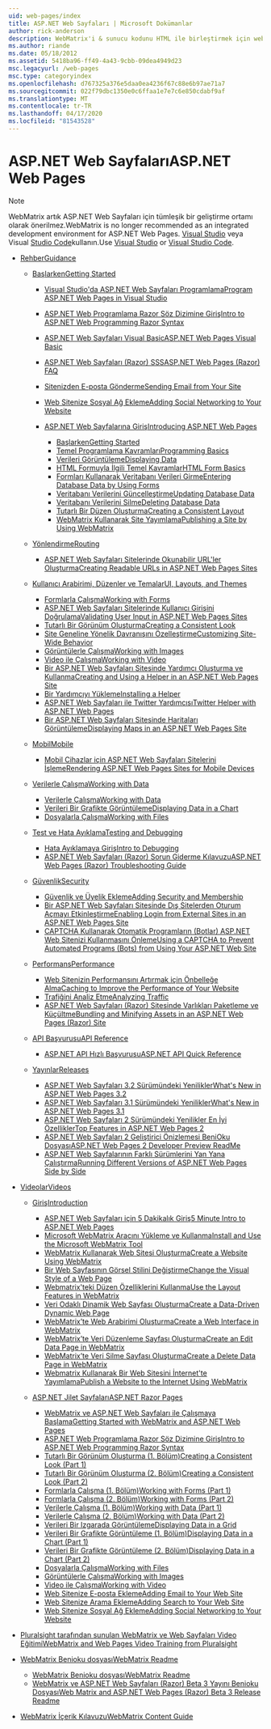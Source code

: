 ```yaml
---
uid: web-pages/index
title: ASP.NET Web Sayfaları | Microsoft Dokümanlar
author: rick-anderson
description: WebMatrix'i & sunucu kodunu HTML ile birleştirmek için web sayfalarını nasıl hızlı bir şekilde oluşturabildiğini öğrenin.
ms.author: riande
ms.date: 05/18/2012
ms.assetid: 5418ba96-ff49-4a43-9cbb-09dea4949d23
msc.legacyurl: /web-pages
msc.type: categoryindex
ms.openlocfilehash: d767325a376e5daa0ea4236f67c88e6b97ae71a7
ms.sourcegitcommit: 022f79dbc1350e0c6ffaa1e7e7c6e850cdabf9af
ms.translationtype: MT
ms.contentlocale: tr-TR
ms.lasthandoff: 04/17/2020
ms.locfileid: "81543528"
---
```

# <a name="aspnet-web-pages"></a><span data-ttu-id="a6992-103">ASP.NET Web Sayfaları</span><span class="sxs-lookup"><span data-stu-id="a6992-103">ASP.NET Web Pages</span></span>

> [!NOTE] 
> <span data-ttu-id="a6992-104">WebMatrix artık ASP.NET Web Sayfaları için tümleşik bir geliştirme ortamı olarak önerilmez.</span><span class="sxs-lookup"><span data-stu-id="a6992-104">WebMatrix is no longer recommended as an integrated development environment for ASP.NET Web Pages.</span></span> <span data-ttu-id="a6992-105">[Visual Studio](xref:web-pages/overview/getting-started/program-asp-net-web-pages-in-visual-studio) veya Visual [Studio Code](https://code.visualstudio.com/)kullanın.</span><span class="sxs-lookup"><span data-stu-id="a6992-105">Use [Visual Studio](xref:web-pages/overview/getting-started/program-asp-net-web-pages-in-visual-studio) or [Visual Studio Code](https://code.visualstudio.com/).</span></span>

- [<span data-ttu-id="a6992-106">Rehber</span><span class="sxs-lookup"><span data-stu-id="a6992-106">Guidance</span></span>](overview/index.md)

    - [<span data-ttu-id="a6992-107">Başlarken</span><span class="sxs-lookup"><span data-stu-id="a6992-107">Getting Started</span></span>](overview/getting-started/index.md)

        - [<span data-ttu-id="a6992-108">Visual Studio'da ASP.NET Web Sayfaları Programlama</span><span class="sxs-lookup"><span data-stu-id="a6992-108">Program ASP.NET Web Pages in Visual Studio</span></span>](overview/getting-started/program-asp-net-web-pages-in-visual-studio.md)
        - [<span data-ttu-id="a6992-109">ASP.NET Web Programlama Razor Söz Dizimine Giriş</span><span class="sxs-lookup"><span data-stu-id="a6992-109">Intro to ASP.NET Web Programming Razor Syntax</span></span>](overview/getting-started/introducing-razor-syntax-c.md)
        - [<span data-ttu-id="a6992-110">ASP.NET Web Sayfaları Visual Basic</span><span class="sxs-lookup"><span data-stu-id="a6992-110">ASP.NET Web Pages Visual Basic</span></span>](overview/getting-started/introducing-razor-syntax-vb.md)
        - [<span data-ttu-id="a6992-111">ASP.NET Web Sayfaları (Razor) SSS</span><span class="sxs-lookup"><span data-stu-id="a6992-111">ASP.NET Web Pages (Razor) FAQ</span></span>](overview/getting-started/aspnet-web-pages-razor-faq.md)
        - [<span data-ttu-id="a6992-112">Sitenizden E-posta Gönderme</span><span class="sxs-lookup"><span data-stu-id="a6992-112">Sending Email from Your Site</span></span>](overview/getting-started/11-adding-email-to-your-web-site.md)
        - [<span data-ttu-id="a6992-113">Web Sitenize Sosyal Ağ Ekleme</span><span class="sxs-lookup"><span data-stu-id="a6992-113">Adding Social Networking to Your Website</span></span>](overview/getting-started/13-adding-social-networking-to-your-web-site.md)
        - [<span data-ttu-id="a6992-114">ASP.NET Web Sayfalarına Giriş</span><span class="sxs-lookup"><span data-stu-id="a6992-114">Introducing ASP.NET Web Pages</span></span>](overview/getting-started/introducing-aspnet-web-pages-2/index.md)

            - [<span data-ttu-id="a6992-115">Başlarken</span><span class="sxs-lookup"><span data-stu-id="a6992-115">Getting Started</span></span>](overview/getting-started/introducing-aspnet-web-pages-2/getting-started.md)
            - [<span data-ttu-id="a6992-116">Temel Programlama Kavramları</span><span class="sxs-lookup"><span data-stu-id="a6992-116">Programming Basics</span></span>](overview/getting-started/introducing-aspnet-web-pages-2/intro-to-web-pages-programming.md)
            - [<span data-ttu-id="a6992-117">Verileri Görüntüleme</span><span class="sxs-lookup"><span data-stu-id="a6992-117">Displaying Data</span></span>](overview/getting-started/introducing-aspnet-web-pages-2/displaying-data.md)
            - [<span data-ttu-id="a6992-118">HTML Formuyla İlgili Temel Kavramlar</span><span class="sxs-lookup"><span data-stu-id="a6992-118">HTML Form Basics</span></span>](overview/getting-started/introducing-aspnet-web-pages-2/form-basics.md)
            - [<span data-ttu-id="a6992-119">Formları Kullanarak Veritabanı Verileri Girme</span><span class="sxs-lookup"><span data-stu-id="a6992-119">Entering Database Data by Using Forms</span></span>](overview/getting-started/introducing-aspnet-web-pages-2/entering-data.md)
            - [<span data-ttu-id="a6992-120">Veritabanı Verilerini Güncelleştirme</span><span class="sxs-lookup"><span data-stu-id="a6992-120">Updating Database Data</span></span>](overview/getting-started/introducing-aspnet-web-pages-2/updating-data.md)
            - [<span data-ttu-id="a6992-121">Veritabanı Verilerini Silme</span><span class="sxs-lookup"><span data-stu-id="a6992-121">Deleting Database Data</span></span>](overview/getting-started/introducing-aspnet-web-pages-2/deleting-data.md)
            - [<span data-ttu-id="a6992-122">Tutarlı Bir Düzen Oluşturma</span><span class="sxs-lookup"><span data-stu-id="a6992-122">Creating a Consistent Layout</span></span>](overview/getting-started/introducing-aspnet-web-pages-2/layouts.md)
            - [<span data-ttu-id="a6992-123">WebMatrix Kullanarak Site Yayımlama</span><span class="sxs-lookup"><span data-stu-id="a6992-123">Publishing a Site by Using WebMatrix</span></span>](overview/getting-started/introducing-aspnet-web-pages-2/publishing.md)
    - [<span data-ttu-id="a6992-124">Yönlendirme</span><span class="sxs-lookup"><span data-stu-id="a6992-124">Routing</span></span>](overview/routing/index.md)

        - [<span data-ttu-id="a6992-125">ASP.NET Web Sayfaları Sitelerinde Okunabilir URL'ler Oluşturma</span><span class="sxs-lookup"><span data-stu-id="a6992-125">Creating Readable URLs in ASP.NET Web Pages Sites</span></span>](overview/routing/creating-readable-urls-in-aspnet-web-pages-sites.md)
    - [<span data-ttu-id="a6992-126">Kullanıcı Arabirimi, Düzenler ve Temalar</span><span class="sxs-lookup"><span data-stu-id="a6992-126">UI, Layouts, and Themes</span></span>](overview/ui-layouts-and-themes/index.md)

        - [<span data-ttu-id="a6992-127">Formlarla Çalışma</span><span class="sxs-lookup"><span data-stu-id="a6992-127">Working with Forms</span></span>](overview/ui-layouts-and-themes/4-working-with-forms.md)
        - [<span data-ttu-id="a6992-128">ASP.NET Web Sayfaları Sitelerinde Kullanıcı Girişini Doğrulama</span><span class="sxs-lookup"><span data-stu-id="a6992-128">Validating User Input in ASP.NET Web Pages Sites</span></span>](overview/ui-layouts-and-themes/validating-user-input-in-aspnet-web-pages-sites.md)
        - [<span data-ttu-id="a6992-129">Tutarlı Bir Görünüm Oluşturma</span><span class="sxs-lookup"><span data-stu-id="a6992-129">Creating a Consistent Look</span></span>](overview/ui-layouts-and-themes/3-creating-a-consistent-look.md)
        - [<span data-ttu-id="a6992-130">Site Geneline Yönelik Davranışını Özelleştirme</span><span class="sxs-lookup"><span data-stu-id="a6992-130">Customizing Site-Wide Behavior</span></span>](overview/ui-layouts-and-themes/18-customizing-site-wide-behavior.md)
        - [<span data-ttu-id="a6992-131">Görüntülerle Çalışma</span><span class="sxs-lookup"><span data-stu-id="a6992-131">Working with Images</span></span>](overview/ui-layouts-and-themes/9-working-with-images.md)
        - [<span data-ttu-id="a6992-132">Video ile Çalışma</span><span class="sxs-lookup"><span data-stu-id="a6992-132">Working with Video</span></span>](overview/ui-layouts-and-themes/10-working-with-video.md)
        - [<span data-ttu-id="a6992-133">Bir ASP.NET Web Sayfaları Sitesinde Yardımcı Oluşturma ve Kullanma</span><span class="sxs-lookup"><span data-stu-id="a6992-133">Creating and Using a Helper in an ASP.NET Web Pages Site</span></span>](overview/ui-layouts-and-themes/creating-and-using-a-helper-in-an-aspnet-web-pages-site.md)
        - [<span data-ttu-id="a6992-134">Bir Yardımcıyı Yükleme</span><span class="sxs-lookup"><span data-stu-id="a6992-134">Installing a Helper</span></span>](overview/ui-layouts-and-themes/installing-helpers.md)
        - [<span data-ttu-id="a6992-135">ASP.NET Web Sayfaları ile Twitter Yardımcısı</span><span class="sxs-lookup"><span data-stu-id="a6992-135">Twitter Helper with ASP.NET Web Pages</span></span>](overview/ui-layouts-and-themes/twitter-helper.md)
        - [<span data-ttu-id="a6992-136">Bir ASP.NET Web Sayfaları Sitesinde Haritaları Görüntüleme</span><span class="sxs-lookup"><span data-stu-id="a6992-136">Displaying Maps in an ASP.NET Web Pages Site</span></span>](overview/ui-layouts-and-themes/displaying-maps-in-an-aspnet-web-pages-site.md)
    - [<span data-ttu-id="a6992-137">Mobil</span><span class="sxs-lookup"><span data-stu-id="a6992-137">Mobile</span></span>](overview/mobile/index.md)

        - [<span data-ttu-id="a6992-138">Mobil Cihazlar için ASP.NET Web Sayfaları Sitelerini İşleme</span><span class="sxs-lookup"><span data-stu-id="a6992-138">Rendering ASP.NET Web Pages Sites for Mobile Devices</span></span>](overview/mobile/rendering-aspnet-web-pages-sites-for-mobile-devices.md)
    - [<span data-ttu-id="a6992-139">Verilerle Çalışma</span><span class="sxs-lookup"><span data-stu-id="a6992-139">Working with Data</span></span>](overview/data/index.md)

        - [<span data-ttu-id="a6992-140">Verilerle Çalışma</span><span class="sxs-lookup"><span data-stu-id="a6992-140">Working with Data</span></span>](overview/data/5-working-with-data.md)
        - [<span data-ttu-id="a6992-141">Verileri Bir Grafikte Görüntüleme</span><span class="sxs-lookup"><span data-stu-id="a6992-141">Displaying Data in a Chart</span></span>](overview/data/7-displaying-data-in-a-chart.md)
        - [<span data-ttu-id="a6992-142">Dosyalarla Çalışma</span><span class="sxs-lookup"><span data-stu-id="a6992-142">Working with Files</span></span>](overview/data/working-with-files.md)
    - [<span data-ttu-id="a6992-143">Test ve Hata Ayıklama</span><span class="sxs-lookup"><span data-stu-id="a6992-143">Testing and Debugging</span></span>](overview/testing-and-debugging/index.md)

        - [<span data-ttu-id="a6992-144">Hata Ayıklamaya Giriş</span><span class="sxs-lookup"><span data-stu-id="a6992-144">Intro to Debugging</span></span>](overview/testing-and-debugging/introduction-to-debugging.md)
        - [<span data-ttu-id="a6992-145">ASP.NET Web Sayfaları (Razor) Sorun Giderme Kılavuzu</span><span class="sxs-lookup"><span data-stu-id="a6992-145">ASP.NET Web Pages (Razor) Troubleshooting Guide</span></span>](overview/testing-and-debugging/aspnet-web-pages-razor-troubleshooting-guide.md)
    - [<span data-ttu-id="a6992-146">Güvenlik</span><span class="sxs-lookup"><span data-stu-id="a6992-146">Security</span></span>](overview/security/index.md)

        - [<span data-ttu-id="a6992-147">Güvenlik ve Üyelik Ekleme</span><span class="sxs-lookup"><span data-stu-id="a6992-147">Adding Security and Membership</span></span>](overview/security/16-adding-security-and-membership.md)
        - [<span data-ttu-id="a6992-148">Bir ASP.NET Web Sayfaları Sitesinde Dış Sitelerden Oturum Açmayı Etkinleştirme</span><span class="sxs-lookup"><span data-stu-id="a6992-148">Enabling Login from External Sites in an ASP.NET Web Pages Site</span></span>](overview/security/enabling-login-from-external-sites-in-an-aspnet-web-pages-site.md)
        - [<span data-ttu-id="a6992-149">CAPTCHA Kullanarak Otomatik Programların (Botlar) ASP.NET Web Sitenizi Kullanmasını Önleme</span><span class="sxs-lookup"><span data-stu-id="a6992-149">Using a CAPTCHA to Prevent Automated Programs (Bots) from Using Your ASP.NET Web Site</span></span>](overview/security/using-a-catpcha-to-prevent-automated-programs-bots-from-using-your-aspnet-web-site.md)
    - [<span data-ttu-id="a6992-150">Performans</span><span class="sxs-lookup"><span data-stu-id="a6992-150">Performance</span></span>](overview/performance-and-traffic/index.md)

        - [<span data-ttu-id="a6992-151">Web Sitenizin Performansını Artırmak için Önbelleğe Alma</span><span class="sxs-lookup"><span data-stu-id="a6992-151">Caching to Improve the Performance of Your Website</span></span>](overview/performance-and-traffic/15-caching-to-improve-the-performance-of-your-website.md)
        - [<span data-ttu-id="a6992-152">Trafiğini Analiz Etme</span><span class="sxs-lookup"><span data-stu-id="a6992-152">Analyzing Traffic</span></span>](overview/performance-and-traffic/14-analyzing-traffic.md)
        - [<span data-ttu-id="a6992-153">ASP.NET Web Sayfaları (Razor) Sitesinde Varlıkları Paketleme ve Küçültme</span><span class="sxs-lookup"><span data-stu-id="a6992-153">Bundling and Minifying Assets in an ASP.NET Web Pages (Razor) Site</span></span>](overview/performance-and-traffic/bundling-and-minifying-assets-in-an-aspnet-web-pages-razor-site.md)
    - [<span data-ttu-id="a6992-154">API Başvurusu</span><span class="sxs-lookup"><span data-stu-id="a6992-154">API Reference</span></span>](overview/api-reference/index.md)

        - [<span data-ttu-id="a6992-155">ASP.NET API Hızlı Başvurusu</span><span class="sxs-lookup"><span data-stu-id="a6992-155">ASP.NET API Quick Reference</span></span>](overview/api-reference/asp-net-web-pages-api-reference.md)
    - [<span data-ttu-id="a6992-156">Yayınlar</span><span class="sxs-lookup"><span data-stu-id="a6992-156">Releases</span></span>](overview/releases/index.md)

        - [<span data-ttu-id="a6992-157">ASP.NET Web Sayfaları 3.2 Sürümündeki Yenilikler</span><span class="sxs-lookup"><span data-stu-id="a6992-157">What's New in ASP.NET Web Pages 3.2</span></span>](overview/releases/whats-new-in-aspnet-web-pages-32.md)
        - [<span data-ttu-id="a6992-158">ASP.NET Web Sayfaları 3.1 Sürümündeki Yenilikler</span><span class="sxs-lookup"><span data-stu-id="a6992-158">What's New in ASP.NET Web Pages 3.1</span></span>](overview/releases/whats-new-aspnet-web-pages-31.md)
        - [<span data-ttu-id="a6992-159">ASP.NET Web Sayfaları 2 Sürümündeki Yenilikler En İyi Özellikler</span><span class="sxs-lookup"><span data-stu-id="a6992-159">Top Features in ASP.NET Web Pages 2</span></span>](overview/releases/top-features-in-web-pages-2.md)
        - [<span data-ttu-id="a6992-160">ASP.NET Web Sayfaları 2 Geliştirici Önizlemesi BeniOku Dosyası</span><span class="sxs-lookup"><span data-stu-id="a6992-160">ASP.NET Web Pages 2 Developer Preview ReadMe</span></span>](overview/releases/aspnet-web-pages-2-developer-preview-readme.md)
        - [<span data-ttu-id="a6992-161">ASP.NET Web Sayfalarının Farklı Sürümlerini Yan Yana Çalıştırma</span><span class="sxs-lookup"><span data-stu-id="a6992-161">Running Different Versions of ASP.NET Web Pages Side by Side</span></span>](overview/releases/running-v1-and-v2-sites-side-by-side.md)
- [<span data-ttu-id="a6992-162">Videolar</span><span class="sxs-lookup"><span data-stu-id="a6992-162">Videos</span></span>](videos/index.md)

    - [<span data-ttu-id="a6992-163">Giriş</span><span class="sxs-lookup"><span data-stu-id="a6992-163">Introduction</span></span>](videos/introduction/index.md)

        - [<span data-ttu-id="a6992-164">ASP.NET Web Sayfaları için 5 Dakikalık Giriş</span><span class="sxs-lookup"><span data-stu-id="a6992-164">5 Minute Intro to ASP.NET Web Pages</span></span>](videos/introduction/5-minute-introduction-to-aspnet-web-pages.md)
        - [<span data-ttu-id="a6992-165">Microsoft WebMatrix Aracını Yükleme ve Kullanma</span><span class="sxs-lookup"><span data-stu-id="a6992-165">Install and Use the Microsoft WebMatrix Tool</span></span>](videos/introduction/install-and-use-the-microsoft-webmatrix-tool.md)
        - [<span data-ttu-id="a6992-166">WebMatrix Kullanarak Web Sitesi Oluşturma</span><span class="sxs-lookup"><span data-stu-id="a6992-166">Create a Website Using WebMatrix</span></span>](videos/introduction/create-a-website-using-webmatrix.md)
        - [<span data-ttu-id="a6992-167">Bir Web Sayfasının Görsel Stilini Değiştirme</span><span class="sxs-lookup"><span data-stu-id="a6992-167">Change the Visual Style of a Web Page</span></span>](videos/introduction/change-the-visual-style-of-a-web-page.md)
        - [<span data-ttu-id="a6992-168">Webmatrix'teki Düzen Özelliklerini Kullanma</span><span class="sxs-lookup"><span data-stu-id="a6992-168">Use the Layout Features in WebMatrix</span></span>](videos/introduction/use-the-layout-features-in-webmatrix.md)
        - [<span data-ttu-id="a6992-169">Veri Odaklı Dinamik Web Sayfası Oluşturma</span><span class="sxs-lookup"><span data-stu-id="a6992-169">Create a Data-Driven Dynamic Web Page</span></span>](videos/introduction/create-a-data-driven-dynamic-web-page.md)
        - [<span data-ttu-id="a6992-170">WebMatrix’te Web Arabirimi Oluşturma</span><span class="sxs-lookup"><span data-stu-id="a6992-170">Create a Web Interface in WebMatrix</span></span>](videos/introduction/create-a-web-interface-in-webmatrix.md)
        - [<span data-ttu-id="a6992-171">WebMatrix’te Veri Düzenleme Sayfası Oluşturma</span><span class="sxs-lookup"><span data-stu-id="a6992-171">Create an Edit Data Page in WebMatrix</span></span>](videos/introduction/create-an-edit-data-page-in-webmatrix.md)
        - [<span data-ttu-id="a6992-172">WebMatrix’te Veri Silme Sayfası Oluşturma</span><span class="sxs-lookup"><span data-stu-id="a6992-172">Create a Delete Data Page in WebMatrix</span></span>](videos/introduction/create-a-delete-data-page-in-webmatrix.md)
        - [<span data-ttu-id="a6992-173">Webmatrix Kullanarak Bir Web Sitesini İnternet'te Yayımlama</span><span class="sxs-lookup"><span data-stu-id="a6992-173">Publish a Website to the Internet Using WebMatrix</span></span>](videos/introduction/publish-a-website-to-the-internet-using-webmatrix.md)
    - [<span data-ttu-id="a6992-174">ASP.NET Jilet Sayfaları</span><span class="sxs-lookup"><span data-stu-id="a6992-174">ASP.NET Razor Pages</span></span>](videos/aspnet-razor-pages/index.md)

        - [<span data-ttu-id="a6992-175">WebMatrix ve ASP.NET Web Sayfaları ile Çalışmaya Başlama</span><span class="sxs-lookup"><span data-stu-id="a6992-175">Getting Started with WebMatrix and ASP.NET Web Pages</span></span>](videos/aspnet-razor-pages/getting-started-with-webmatrix-and-aspnet-web-pages.md)
        - [<span data-ttu-id="a6992-176">ASP.NET Web Programlama Razor Söz Dizimine Giriş</span><span class="sxs-lookup"><span data-stu-id="a6992-176">Intro to ASP.NET Web Programming Razor Syntax</span></span>](videos/aspnet-razor-pages/introduction-to-aspnet-web-programming-using-the-razor-syntax.md)
        - [<span data-ttu-id="a6992-177">Tutarlı Bir Görünüm Oluşturma (1. Bölüm)</span><span class="sxs-lookup"><span data-stu-id="a6992-177">Creating a Consistent Look (Part 1)</span></span>](videos/aspnet-razor-pages/creating-a-consistent-look-part-1.md)
        - [<span data-ttu-id="a6992-178">Tutarlı Bir Görünüm Oluşturma (2. Bölüm)</span><span class="sxs-lookup"><span data-stu-id="a6992-178">Creating a Consistent Look (Part 2)</span></span>](videos/aspnet-razor-pages/creating-a-consistent-look-part-2.md)
        - [<span data-ttu-id="a6992-179">Formlarla Çalışma (1. Bölüm)</span><span class="sxs-lookup"><span data-stu-id="a6992-179">Working with Forms (Part 1)</span></span>](videos/aspnet-razor-pages/working-with-forms-part-1.md)
        - [<span data-ttu-id="a6992-180">Formlarla Çalışma (2. Bölüm)</span><span class="sxs-lookup"><span data-stu-id="a6992-180">Working with Forms (Part 2)</span></span>](videos/aspnet-razor-pages/working-with-forms-part-2.md)
        - [<span data-ttu-id="a6992-181">Verilerle Çalışma (1. Bölüm)</span><span class="sxs-lookup"><span data-stu-id="a6992-181">Working with Data (Part 1)</span></span>](videos/aspnet-razor-pages/working-with-data-part-1.md)
        - [<span data-ttu-id="a6992-182">Verilerle Çalışma (2. Bölüm)</span><span class="sxs-lookup"><span data-stu-id="a6992-182">Working with Data (Part 2)</span></span>](videos/aspnet-razor-pages/working-with-data-part-2.md)
        - [<span data-ttu-id="a6992-183">Verileri Bir Izgarada Görüntüleme</span><span class="sxs-lookup"><span data-stu-id="a6992-183">Displaying Data in a Grid</span></span>](videos/aspnet-razor-pages/displaying-data-in-a-grid.md)
        - [<span data-ttu-id="a6992-184">Verileri Bir Grafikte Görüntüleme (1. Bölüm)</span><span class="sxs-lookup"><span data-stu-id="a6992-184">Displaying Data in a Chart (Part 1)</span></span>](videos/aspnet-razor-pages/displaying-data-in-a-chart-part-1.md)
        - [<span data-ttu-id="a6992-185">Verileri Bir Grafikte Görüntüleme (2. Bölüm)</span><span class="sxs-lookup"><span data-stu-id="a6992-185">Displaying Data in a Chart (Part 2)</span></span>](videos/aspnet-razor-pages/displaying-data-in-a-chart-part-2.md)
        - [<span data-ttu-id="a6992-186">Dosyalarla Çalışma</span><span class="sxs-lookup"><span data-stu-id="a6992-186">Working with Files</span></span>](videos/aspnet-razor-pages/working-with-files.md)
        - [<span data-ttu-id="a6992-187">Görüntülerle Çalışma</span><span class="sxs-lookup"><span data-stu-id="a6992-187">Working with Images</span></span>](videos/aspnet-razor-pages/working-with-images.md)
        - [<span data-ttu-id="a6992-188">Video ile Çalışma</span><span class="sxs-lookup"><span data-stu-id="a6992-188">Working with Video</span></span>](videos/aspnet-razor-pages/working-with-video.md)
        - [<span data-ttu-id="a6992-189">Web Sitenize E-posta Ekleme</span><span class="sxs-lookup"><span data-stu-id="a6992-189">Adding Email to Your Web Site</span></span>](videos/aspnet-razor-pages/adding-email-to-your-web-site.md)
        - [<span data-ttu-id="a6992-190">Web Sitenize Arama Ekleme</span><span class="sxs-lookup"><span data-stu-id="a6992-190">Adding Search to Your Web Site</span></span>](videos/aspnet-razor-pages/adding-search-to-your-web-site.md)
        - [<span data-ttu-id="a6992-191">Web Sitenize Sosyal Ağ Ekleme</span><span class="sxs-lookup"><span data-stu-id="a6992-191">Adding Social Networking to Your Website</span></span>](videos/aspnet-razor-pages/adding-social-networking-to-your-website.md)
- [<span data-ttu-id="a6992-192">Pluralsight tarafından sunulan WebMatrix ve Web Sayfaları Video Eğitimi</span><span class="sxs-lookup"><span data-stu-id="a6992-192">WebMatrix and Web Pages Video Training from Pluralsight</span></span>](pluralsight.md)
- [<span data-ttu-id="a6992-193">WebMatrix Benioku dosyası</span><span class="sxs-lookup"><span data-stu-id="a6992-193">WebMatrix Readme</span></span>](readme/index.md)

    - [<span data-ttu-id="a6992-194">WebMatrix Benioku dosyası</span><span class="sxs-lookup"><span data-stu-id="a6992-194">WebMatrix Readme</span></span>](readme/overview.md)
    - [<span data-ttu-id="a6992-195">WebMatrix ve ASP.NET Web Sayfaları (Razor) Beta 3 Yayını Benioku Dosyası</span><span class="sxs-lookup"><span data-stu-id="a6992-195">Web Matrix and ASP.NET Web Pages (Razor) Beta 3 Release Readme</span></span>](readme/beta3.md)
- [<span data-ttu-id="a6992-196">WebMatrix İçerik Kılavuzu</span><span class="sxs-lookup"><span data-stu-id="a6992-196">WebMatrix Content Guide</span></span>](content-guide.md)
